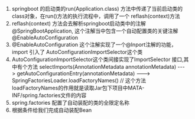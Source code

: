1. springboot 的启动类的run(Application.class) 方法中传递了当前启动类的class对象，在run()方法的执行流程中，调用了一个 reflash(context)方法
2. reflash(context) 方法会去解析springboot启动类中的注解 @SpringBootApplication,  这个注解当中包含一个自动配置类的关键注解@EnableAutoConfiguration
3. @EnableAutoConfiguration 这个注解实现了一个@Inport注解的功能，import 引入了 AutoConfigurationImportSelector这个类
4. AutoConfigurationImportSelector这个类间接实现了ImportSelector 接口,其中有个方法
    selectImports(AnnotationMetadata annotationMetadata) ---> 
    getAutoConfigurationEntry(annotationMetadata) --->
    SpringFactoriesLoader.loadFactoryNames() 
    // 这个方法 loadFactoryNames的作用就是读取Jar包下项目中MATA-INF/spring.factories文件的内容
5. spring.factories 配置了自动装配的类的全限定名称
6. 根据条件给我们完成自动装配Bean

